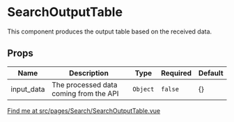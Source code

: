 # SearchOutputTable

This component produces the output table based on the received data.

## Props

<!-- @vuese:SearchOutputTable:props:start -->

|Name|Description|Type|Required|Default|
|---|---|---|---|---|
|input_data|The processed data coming from the API|`Object`|`false`|{}|

<!-- @vuese:SearchOutputTable:props:end -->

[Find me at src/pages/Search/SearchOutputTable.vue](https://github.com/FAIRsharing/fairsharing.github.io/tree/master/src/pages/Search/SearchOutputTable.vue)